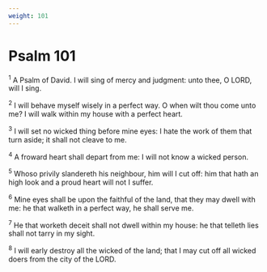```yaml
---
weight: 101
---
```


# Psalm 101

<sup>1</sup> A Psalm of David. I will sing of mercy and judgment: unto thee, O LORD, will I sing. 

<sup>2</sup> I will behave myself wisely in a perfect way. O when wilt thou come unto me? I will walk within my house with a perfect heart. 

<sup>3</sup> I will set no wicked thing before mine eyes: I hate the work of them that turn aside; it shall not cleave to me. 

<sup>4</sup> A froward heart shall depart from me: I will not know a wicked person. 

<sup>5</sup> Whoso privily slandereth his neighbour, him will I cut off: him that hath an high look and a proud heart will not I suffer. 

<sup>6</sup> Mine eyes shall be upon the faithful of the land, that they may dwell with me: he that walketh in a perfect way, he shall serve me. 

<sup>7</sup> He that worketh deceit shall not dwell within my house: he that telleth lies shall not tarry in my sight. 

<sup>8</sup> I will early destroy all the wicked of the land; that I may cut off all wicked doers from the city of the LORD. 



